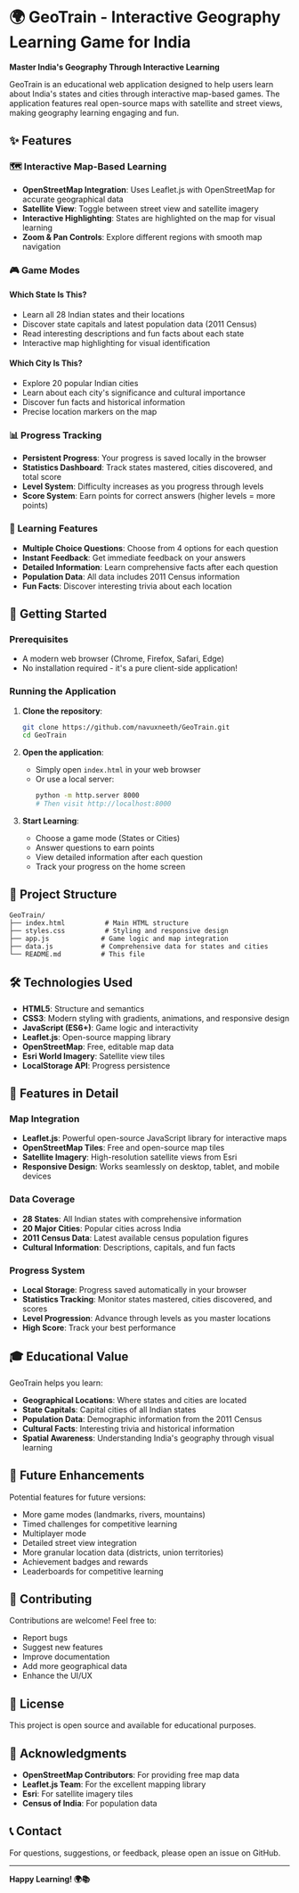 # 🌍 GeoTrain - Interactive Geography Learning Game for India

**Master India's Geography Through Interactive Learning**

GeoTrain is an educational web application designed to help users learn about India's states and cities through interactive map-based games. The application features real open-source maps with satellite and street views, making geography learning engaging and fun.

## ✨ Features

### 🗺️ Interactive Map-Based Learning
- **OpenStreetMap Integration**: Uses Leaflet.js with OpenStreetMap for accurate geographical data
- **Satellite View**: Toggle between street view and satellite imagery
- **Interactive Highlighting**: States are highlighted on the map for visual learning
- **Zoom & Pan Controls**: Explore different regions with smooth map navigation

### 🎮 Game Modes

#### Which State Is This?
- Learn all 28 Indian states and their locations
- Discover state capitals and latest population data (2011 Census)
- Read interesting descriptions and fun facts about each state
- Interactive map highlighting for visual identification

#### Which City Is This?
- Explore 20 popular Indian cities
- Learn about each city's significance and cultural importance
- Discover fun facts and historical information
- Precise location markers on the map

### 📊 Progress Tracking
- **Persistent Progress**: Your progress is saved locally in the browser
- **Statistics Dashboard**: Track states mastered, cities discovered, and total score
- **Level System**: Difficulty increases as you progress through levels
- **Score System**: Earn points for correct answers (higher levels = more points)

### 🎯 Learning Features
- **Multiple Choice Questions**: Choose from 4 options for each question
- **Instant Feedback**: Get immediate feedback on your answers
- **Detailed Information**: Learn comprehensive facts after each question
- **Population Data**: All data includes 2011 Census information
- **Fun Facts**: Discover interesting trivia about each location

## 🚀 Getting Started

### Prerequisites
- A modern web browser (Chrome, Firefox, Safari, Edge)
- No installation required - it's a pure client-side application!

### Running the Application

1. **Clone the repository**:
   ```bash
   git clone https://github.com/navuxneeth/GeoTrain.git
   cd GeoTrain
   ```

2. **Open the application**:
   - Simply open `index.html` in your web browser
   - Or use a local server:
     ```bash
     python -m http.server 8000
     # Then visit http://localhost:8000
     ```

3. **Start Learning**:
   - Choose a game mode (States or Cities)
   - Answer questions to earn points
   - View detailed information after each question
   - Track your progress on the home screen

## 📁 Project Structure

```
GeoTrain/
├── index.html          # Main HTML structure
├── styles.css          # Styling and responsive design
├── app.js             # Game logic and map integration
├── data.js            # Comprehensive data for states and cities
└── README.md          # This file
```

## 🛠️ Technologies Used

- **HTML5**: Structure and semantics
- **CSS3**: Modern styling with gradients, animations, and responsive design
- **JavaScript (ES6+)**: Game logic and interactivity
- **Leaflet.js**: Open-source mapping library
- **OpenStreetMap**: Free, editable map data
- **Esri World Imagery**: Satellite view tiles
- **LocalStorage API**: Progress persistence

## 🎨 Features in Detail

### Map Integration
- **Leaflet.js**: Powerful open-source JavaScript library for interactive maps
- **OpenStreetMap Tiles**: Free and open-source map tiles
- **Satellite Imagery**: High-resolution satellite views from Esri
- **Responsive Design**: Works seamlessly on desktop, tablet, and mobile devices

### Data Coverage
- **28 States**: All Indian states with comprehensive information
- **20 Major Cities**: Popular cities across India
- **2011 Census Data**: Latest available census population figures
- **Cultural Information**: Descriptions, capitals, and fun facts

### Progress System
- **Local Storage**: Progress saved automatically in your browser
- **Statistics Tracking**: Monitor states mastered, cities discovered, and scores
- **Level Progression**: Advance through levels as you master locations
- **High Score**: Track your best performance

## 🎓 Educational Value

GeoTrain helps you learn:
- **Geographical Locations**: Where states and cities are located
- **State Capitals**: Capital cities of all Indian states
- **Population Data**: Demographic information from the 2011 Census
- **Cultural Facts**: Interesting trivia and historical information
- **Spatial Awareness**: Understanding India's geography through visual learning

## 🌟 Future Enhancements

Potential features for future versions:
- More game modes (landmarks, rivers, mountains)
- Timed challenges for competitive learning
- Multiplayer mode
- Detailed street view integration
- More granular location data (districts, union territories)
- Achievement badges and rewards
- Leaderboards for competitive learning

## 🤝 Contributing

Contributions are welcome! Feel free to:
- Report bugs
- Suggest new features
- Improve documentation
- Add more geographical data
- Enhance the UI/UX

## 📄 License

This project is open source and available for educational purposes.

## 🙏 Acknowledgments

- **OpenStreetMap Contributors**: For providing free map data
- **Leaflet.js Team**: For the excellent mapping library
- **Esri**: For satellite imagery tiles
- **Census of India**: For population data

## 📞 Contact

For questions, suggestions, or feedback, please open an issue on GitHub.

---

**Happy Learning! 🌍📚**